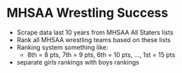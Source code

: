 # MHSAA Wrestling Success


- Scrape data last 10 years from MHSAA All Staters lists
- Rank all MHSAA wrestling teams based on these lists
- Ranking system something like: 
    - 8th = 8 pts, 7th = 9 pts, 6th = 10 pts, ..., 1st = 15 pts
- separate girls rankings with boys rankings